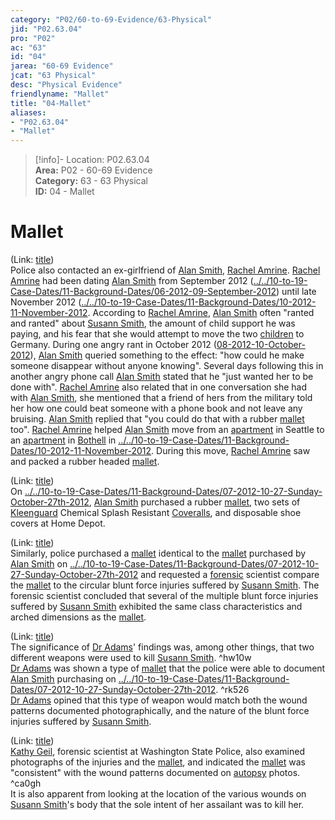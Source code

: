 ```yaml
---  
category: "P02/60-to-69-Evidence/63-Physical"  
jid: "P02.63.04"  
pro: "P02"  
ac: "63"  
id: "04"  
jarea: "60-69 Evidence"  
jcat: "63 Physical"  
desc: "Physical Evidence"  
friendlyname: "Mallet"  
title: "04-Mallet"  
aliases:   
- "P02.63.04"  
- "Mallet"  
---  
```

>[!info]- Location: P02.63.04  
>**Area:** P02 - 60-69 Evidence  
>**Category:** 63 - 63 Physical  
>**ID:** 04 - Mallet  
  
# Mallet  
  
(Link: [title](../../20-to-29-Case-Files/21-File-Notes/03-Affidavit.md))  
Police also contacted an ex-girlfriend of [Alan Smith](../../70-to-79-People/72-Suspects-and-People-of-Interest/02-Alan-Smith.md), [Rachel Amrine](../../70-to-79-People/73-Family-and-Friends/05-Rachel-Amrine.md). [Rachel Amrine](../../70-to-79-People/73-Family-and-Friends/05-Rachel-Amrine.md) had been dating [Alan Smith](../../70-to-79-People/72-Suspects-and-People-of-Interest/02-Alan-Smith.md) from September 2012 ([../../10-to-19-Case-Dates/11-Background-Dates/06-2012-09-September-2012](../../10-to-19-Case-Dates/11-Background-Dates/06-2012-09-September-2012.md)) until late November 2012 ([../../10-to-19-Case-Dates/11-Background-Dates/10-2012-11-November-2012](../../10-to-19-Case-Dates/11-Background-Dates/10-2012-11-November-2012.md). According to [Rachel Amrine](../../70-to-79-People/73-Family-and-Friends/05-Rachel-Amrine.md), [Alan Smith](../../70-to-79-People/72-Suspects-and-People-of-Interest/02-Alan-Smith.md) often "ranted and ranted" about [Susann Smith](../../70-to-79-People/71-Victims/02-Susann-Smith.md), the amount of child support he was paying, and his fear that she would attempt to move the two [children](../../70-to-79-People/73-Family-and-Friends/08-Children.md) to Germany. During one angry rant in October 2012 ([08-2012-10-October-2012](../../10-to-19-Case-Dates/11-Background-Dates/08-2012-10-October-2012.md)), [Alan Smith](../../70-to-79-People/72-Suspects-and-People-of-Interest/02-Alan-Smith.md) queried something to the effect: "how could he make someone disappear without anyone knowing". Several days following this in another angry phone call [Alan Smith](../../70-to-79-People/72-Suspects-and-People-of-Interest/02-Alan-Smith.md) stated that he "just wanted her to be done with". [Rachel Amrine](../../70-to-79-People/73-Family-and-Friends/05-Rachel-Amrine.md) also related that in one conversation she had with [Alan Smith](../../70-to-79-People/72-Suspects-and-People-of-Interest/02-Alan-Smith.md), she mentioned that a friend of hers from the military told her how one could beat someone with a phone book and not leave any bruising. [Alan Smith](../../70-to-79-People/72-Suspects-and-People-of-Interest/02-Alan-Smith.md) replied that "you could do that with a rubber [mallet](../../60-to-69-Evidence/63-Physical/04-Mallet.md) too". [Rachel Amrine](../../70-to-79-People/73-Family-and-Friends/05-Rachel-Amrine.md) helped [Alan Smith](../../70-to-79-People/72-Suspects-and-People-of-Interest/02-Alan-Smith.md) move from an [apartment](../../50-to-59-Investigation/52-Key-Locations/06-Apartment.md) in Seattle to an [apartment](../../50-to-59-Investigation/52-Key-Locations/06-Apartment.md) in [Bothell](../../50-to-59-Investigation/52-Key-Locations/05-Bothell.md) in [../../10-to-19-Case-Dates/11-Background-Dates/10-2012-11-November-2012](../../10-to-19-Case-Dates/11-Background-Dates/10-2012-11-November-2012.md). During this move, [Rachel Amrine](../../70-to-79-People/73-Family-and-Friends/05-Rachel-Amrine.md) saw and packed a rubber headed [mallet](../../60-to-69-Evidence/63-Physical/04-Mallet.md).  
  
(Link: [title](../../20-to-29-Case-Files/21-File-Notes/03-Affidavit.md))  
On [../../10-to-19-Case-Dates/11-Background-Dates/07-2012-10-27-Sunday-October-27th-2012](../../10-to-19-Case-Dates/11-Background-Dates/07-2012-10-27-Sunday-October-27th-2012.md), [Alan Smith](../../70-to-79-People/72-Suspects-and-People-of-Interest/02-Alan-Smith.md) purchased a rubber [mallet](../../60-to-69-Evidence/63-Physical/04-Mallet.md), two sets of [Kleenguard](../../60-to-69-Evidence/63-Physical/03-Kleenguard.md) Chemical Splash Resistant [Coveralls](../../60-to-69-Evidence/63-Physical/03-Kleenguard.md), and disposable shoe covers at Home Depot.  
  
(Link: [title](../../20-to-29-Case-Files/21-File-Notes/03-Affidavit.md))  
Similarly, police purchased a [mallet](../../60-to-69-Evidence/63-Physical/04-Mallet.md) identical to the [mallet](../../60-to-69-Evidence/63-Physical/04-Mallet.md) purchased by [Alan Smith](../../70-to-79-People/72-Suspects-and-People-of-Interest/02-Alan-Smith.md) on [../../10-to-19-Case-Dates/11-Background-Dates/07-2012-10-27-Sunday-October-27th-2012](../../10-to-19-Case-Dates/11-Background-Dates/07-2012-10-27-Sunday-October-27th-2012.md) and requested a [forensic](../../60-to-69-Evidence/62-Forensic/04-Forensic-Evidence.md) scientist compare the [mallet](../../60-to-69-Evidence/63-Physical/04-Mallet.md) to the circular blunt force injuries suffered by [Susann Smith](../../70-to-79-People/71-Victims/02-Susann-Smith.md). The forensic scientist concluded that several of the multiple blunt force injuries suffered by [Susann Smith](../../70-to-79-People/71-Victims/02-Susann-Smith.md) exhibited the same class characteristics and arched dimensions as the [mallet](../../60-to-69-Evidence/63-Physical/04-Mallet.md).  
  
(Link: [title](../../20-to-29-Case-Files/21-File-Notes/09-State_s-Trial-Memorandum.md))  
The significance of [Dr Adams](../../70-to-79-People/76-Experts/05-Dr-Stanley-Adams.md)' findings was, among other things, that two different weapons were used to kill [Susann Smith](../../70-to-79-People/71-Victims/02-Susann-Smith.md). ^hw10w    
[Dr Adams](../../70-to-79-People/76-Experts/05-Dr-Stanley-Adams.md) was shown a type of [mallet](../../60-to-69-Evidence/63-Physical/04-Mallet.md) that the police were able to document [Alan Smith](../../70-to-79-People/72-Suspects-and-People-of-Interest/02-Alan-Smith.md) purchasing on [../../10-to-19-Case-Dates/11-Background-Dates/07-2012-10-27-Sunday-October-27th-2012](../../10-to-19-Case-Dates/11-Background-Dates/07-2012-10-27-Sunday-October-27th-2012.md). ^rk526    
[Dr Adams](../../70-to-79-People/76-Experts/05-Dr-Stanley-Adams.md) opined that this type of weapon would match both the wound patterns documented photographically, and the nature of the blunt force injuries suffered by [Susann Smith](../../70-to-79-People/71-Victims/02-Susann-Smith.md).  
  
(Link: [title](../../20-to-29-Case-Files/21-File-Notes/09-State_s-Trial-Memorandum.md))  
[Kathy Geil](../../70-to-79-People/76-Experts/06-Kathy-Geil.md), forensic scientist at Washington State Police, also examined photographs of the injuries and the [mallet](../../60-to-69-Evidence/63-Physical/04-Mallet.md), and indicated the [mallet](../../60-to-69-Evidence/63-Physical/04-Mallet.md) was "consistent" with the wound patterns documented on [autopsy](../../60-to-69-Evidence/62-Forensic/02-Autopsy.md) photos. ^ca0gh    
It is also apparent from looking at the location of the various wounds on [Susann Smith](../../70-to-79-People/71-Victims/02-Susann-Smith.md)'s body that the sole intent of her assailant was to kill her.  
